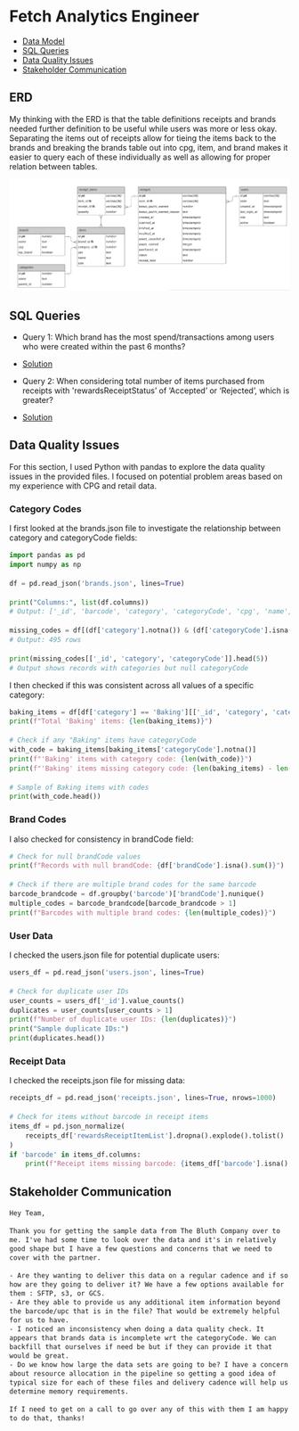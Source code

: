 # Fetch Analytics Engineer

- [Data Model](#data-model)
- [SQL Queries](#sql-queries)
- [Data Quality Issues](#data-quality-issues)
- [Stakeholder Communication](#stakeholder-communication)

## ERD

My thinking with the ERD is that the table definitions receipts and brands needed further definition to be useful while users was more or less okay. Separating the items out of receipts allow for tieing the items back to the brands and breaking the brands table out into cpg, item, and brand makes it easier to query each of these individually as well as allowing for proper relation between tables.

![fetch-erd](erd.png)

## SQL Queries

- Query 1: Which brand has the most spend/transactions among users who were created within the past 6 months?
- [Solution](brand_spend.sql)

- Query 2: When considering total number of items purchased from receipts with 'rewardsReceiptStatus’ of ‘Accepted’ or ‘Rejected’, which is greater?
- [Solution](brand_transactions.sql)

## Data Quality Issues

For this section, I used Python with pandas to explore the data quality issues in the provided files. I focused on potential problem areas based on my experience with CPG and retail data.

### Category Codes

I first looked at the brands.json file to investigate the relationship between category and categoryCode fields:

```python
import pandas as pd
import numpy as np

df = pd.read_json('brands.json', lines=True)

print("Columns:", list(df.columns))
# Output: ['_id', 'barcode', 'category', 'categoryCode', 'cpg', 'name', 'topBrand', 'brandCode']

missing_codes = df[(df['category'].notna()) & (df['categoryCode'].isna())]
# Output: 495 rows

print(missing_codes[['_id', 'category', 'categoryCode']].head(5))
# Output shows records with categories but null categoryCode
```

I then checked if this was consistent across all values of a specific category:

```python
baking_items = df[df['category'] == 'Baking'][['_id', 'category', 'categoryCode']]
print(f"Total 'Baking' items: {len(baking_items)}")

# Check if any "Baking" items have categoryCode
with_code = baking_items[baking_items['categoryCode'].notna()]
print(f"'Baking' items with category code: {len(with_code)}")
print(f"'Baking' items missing category code: {len(baking_items) - len(with_code)}")

# Sample of Baking items with codes
print(with_code.head())
```

### Brand Codes

I also checked for consistency in brandCode field:

```python
# Check for null brandCode values
print(f"Records with null brandCode: {df['brandCode'].isna().sum()}")

# Check if there are multiple brand codes for the same barcode
barcode_brandcode = df.groupby('barcode')['brandCode'].nunique()
multiple_codes = barcode_brandcode[barcode_brandcode > 1]
print(f"Barcodes with multiple brand codes: {len(multiple_codes)}")
```

### User Data

I checked the users.json file for potential duplicate users:

```python
users_df = pd.read_json('users.json', lines=True)

# Check for duplicate user IDs
user_counts = users_df['_id'].value_counts()
duplicates = user_counts[user_counts > 1]
print(f"Number of duplicate user IDs: {len(duplicates)}")
print("Sample duplicate IDs:")
print(duplicates.head())
```

### Receipt Data

I checked the receipts.json file for missing data:

```python
receipts_df = pd.read_json('receipts.json', lines=True, nrows=1000)

# Check for items without barcode in receipt items
items_df = pd.json_normalize(
    receipts_df['rewardsReceiptItemList'].dropna().explode().tolist()
)
if 'barcode' in items_df.columns:
    print(f"Receipt items missing barcode: {items_df['barcode'].isna().sum()} out of {len(items_df)}")
```

## Stakeholder Communication

```
Hey Team,

Thank you for getting the sample data from The Bluth Company over to me. I've had some time to look over the data and it's in relatively good shape but I have a few questions and concerns that we need to cover with the partner.

- Are they wanting to deliver this data on a regular cadence and if so how are they going to deliver it? We have a few options available for them : SFTP, s3, or GCS.
- Are they able to provide us any additional item information beyond the barcode/upc that is in the file? That would be extremely helpful for us to have.
- I noticed an inconsistency when doing a data quality check. It appears that brands data is incomplete wrt the categoryCode. We can backfill that ourselves if need be but if they can provide it that would be great.
- Do we know how large the data sets are going to be? I have a concern about resource allocation in the pipeline so getting a good idea of typical size for each of these files and delivery cadence will help us determine memory requirements.

If I need to get on a call to go over any of this with them I am happy to do that, thanks!
```
